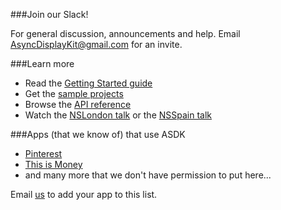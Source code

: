 
###Join our Slack!

For general discussion, announcements and help. Email AsyncDisplayKit@gmail.com for an invite.

###Learn more
- Read the <a href="/guide">Getting Started guide</a>
- Get the <a href="https://github.com/facebook/AsyncDisplayKit/tree/master/examples">sample projects</a>
- Browse the <a href="/appledoc">API reference</a>
- Watch the <a href="http://vimeo.com/103589245">NSLondon talk</a> or the <a href="https://www.youtube.com/watch?v=RY_X7l1g79Q">NSSpain talk</a>

###Apps (that we know of) that use ASDK
- <a href="https://itunes.apple.com/us/app/pinterest/id429047995?mt=8">Pinterest</a>
- <a href="https://itunes.apple.com/us/app/this-is-money/id768740884?mt=8">This is Money</a>
- and many more that we don't have permission to put here...

Email <a href="AsyncDisplayKit@gmail.com">us</a> to add your app to this list.
